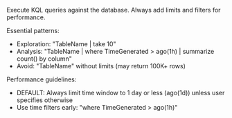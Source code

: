 Execute KQL queries against the database. Always add limits and filters for performance.

Essential patterns:
- Exploration: "TableName | take 10"
- Analysis: "TableName | where TimeGenerated > ago(1h) | summarize count() by column"
- Avoid: "TableName" without limits (may return 100K+ rows)

Performance guidelines:
- DEFAULT: Always limit time window to 1 day or less (ago(1d)) unless user specifies otherwise
- Use time filters early: "where TimeGenerated > ago(1h)" 